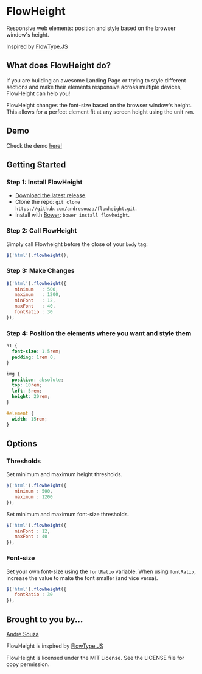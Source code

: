 # FlowHeight #

Responsive web elements: position and style based on the browser window's height.

Inspired by [FlowType.JS](http://simplefocus.com/flowtype/)

## What does FlowHeight do? ##

If you are building an awesome Landing Page or trying to style different sections and make their elements responsive across multiple devices, FlowHeight can help you!

FlowHeight changes the font-size based on the browser window's height. This allows for a perfect element fit at any screen height using the unit `rem`.

## Demo ##

Check the demo [here!](http://codepen.io/andresouza/pen/QEvqJd)

## Getting Started ##

### Step 1: Install FlowHeight ###

- [Download the latest release](https://github.com/andresouza/flowheight/releases/tag/1.1.0).
- Clone the repo: `git clone https://github.com/andresouza/flowheight.git`.
- Install with [Bower](http://bower.io): `bower install flowheight`.

### Step 2: Call FlowHeight ###

Simply call Flowheight before the close of your `body` tag:

```javascript
$('html').flowheight();
```

### Step 3: Make Changes ###

```javascript
$('html').flowheight({
   minimum   : 500,
   maximum   : 1200,
   minFont   : 12,
   maxFont   : 40,
   fontRatio : 30
});
```

### Step 4: Position the elements where you want and style them  ###

```css
h1 {
  font-size: 1.5rem;
  padding: 1rem 0;
}

img {
  position: absolute;
  top: 10rem;
  left: 5rem;
  height: 20rem;
}

#element {
  width: 15rem;
}
```


## Options ##

### Thresholds ###

Set minimum and maximum height thresholds.

```javascript
$('html').flowheight({
   minimum : 500,
   maximum : 1200
});
```

Set minimum and maximum font-size thresholds.

```javascript
$('html').flowheight({
   minFont : 12,
   maxFont : 40
});
```

### Font-size ###

Set your own font-size using the `fontRatio` variable. When using `fontRatio`, increase the value to make the font smaller (and vice versa).

```javascript
$('html').flowheight({
   fontRatio : 30
});
```


## Brought to you by... ##

[Andre Souza](https://github.com/andresouza)

FlowHeight is inspired by [FlowType.JS](http://simplefocus.com/flowtype/)

FlowHeight is licensed under the MIT License. See the LICENSE file for copy permission.
